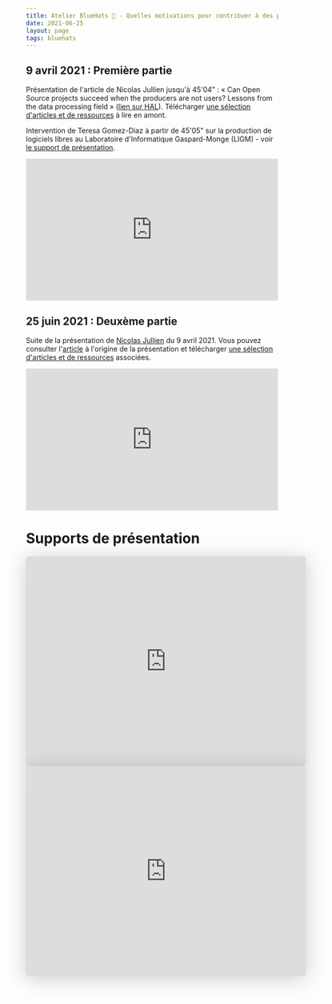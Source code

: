```yaml
---
title: Atelier BlueHats 🧢 - Quelles motivations pour contribuer à des projets open source ?
date: 2021-06-25
layout: page
tags: bluehats
---
```


## 9 avril 2021 : Première partie

Présentation de l'article de Nicolas Jullien jusqu'à 45'04" : « Can Open Source projects succeed when the producers are not users? Lessons from the data processing field » ([lien sur HAL](https://hal.archives-ouvertes.fr/hal-00737173)).  Télécharger [une sélection d'articles et de ressources](https://box.bzg.io/cloud/index.php/s/5wiMKnArmxnDKw5) à lire en amont.

Intervention de Teresa Gomez-Diaz à partir de 45'05" sur la production de logiciels libres au Laboratoire d'Informatique Gaspard-Monge (LIGM) - voir [le support de présentation](http://igm.univ-mlv.fr/~teresa/logicielsLIGM/documents/Seminaires/2021avrilBlueHats_TGD.pdf).

<div style="position:relative;padding-bottom:56.25%;height:0;overflow:hidden;"> <iframe style="width:100%;height:100%;position:absolute;left:0px;top:0px;overflow:hidden" frameborder="0" type="text/html" src="https://www.dailymotion.com/embed/video/x8314eo" width="100%" height="100%" allowfullscreen > </iframe> </div>

## 25 juin 2021 : Deuxème partie

Suite de la présentation de [Nicolas Jullien](https://cv.archives-ouvertes.fr/nicolas-jullien) du 9 avril 2021.  Vous pouvez consulter l'[article](https://hal.archives-ouvertes.fr/hal-00737173) à l'origine de la présentation et télécharger [une sélection d'articles et de ressources](https://box.bzg.io/cloud/index.php/s/5wiMKnArmxnDKw5) associées.

<div style="position:relative;padding-bottom:56.25%;height:0;overflow:hidden;"> <iframe style="width:100%;height:100%;position:absolute;left:0px;top:0px;overflow:hidden" frameborder="0" type="text/html" src="https://www.dailymotion.com/embed/video/x82vcuf" width="100%" height="100%" allowfullscreen > </iframe> </div>

# Supports de présentation

<iframe class="speakerdeck-iframe" style="border: 0px none; background: rgba(0, 0, 0, 0.1) none repeat scroll 0% 0% padding-box; margin: 0px; padding: 0px; border-radius: 6px; box-shadow: rgba(0, 0, 0, 0.2) 0px 5px 40px; width: 560px; height: 420px;" src="https://speakerdeck.com/player/eb46084c2d324ca0bd7d2dac776da8dd" title="Produire du logiciel libre… dans et pour l’administration?" allowfullscreen="true" mozallowfullscreen="true" webkitallowfullscreen="true" data-ratio="1.3333333333333333" frameborder="0"></iframe>

<br/>

<iframe class="speakerdeck-iframe" style="border: 0px none; background: rgba(0, 0, 0, 0.1) none repeat scroll 0% 0% padding-box; margin: 0px; padding: 0px; border-radius: 6px; box-shadow: rgba(0, 0, 0, 0.2) 0px 5px 40px; width: 560px; height: 420px;" src="https://speakerdeck.com/player/7d73e934a62c493d95b1c5c8228e52ff" title="Sur la production de logiciels libres au Laboratoire d’Informatique Gaspard-Monge (LIGM) : ce que nous avons appris" allowfullscreen="true" mozallowfullscreen="true" webkitallowfullscreen="true" data-ratio="1.3333333333333333" frameborder="0"></iframe>

<!-- https://speakerdeck.com/bluehats/produire-du-logiciel-libre-dot-dot-dot-dans-et-pour-ladministration -->
